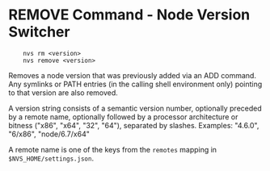 # REMOVE Command - Node Version Switcher

        nvs rm <version>
        nvs remove <version>

Removes a node version that was previously added via an ADD command. Any symlinks or PATH entries (in the calling shell environment only) pointing to that version are also removed.

A version string consists of a semantic version number, optionally preceded by a remote name, optionally followed by a processor architecture or bitness ("x86", "x64", "32", "64"), separated by slashes. Examples: "4.6.0", "6/x86", "node/6.7/x64"

A remote name is one of the keys from the `remotes` mapping in `$NVS_HOME/settings.json`.
